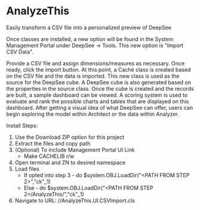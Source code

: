 # AnalyzeThis
Easily transform a CSV file into a personalized preview of DeepSee

Once classes are installed, a new option will be found in the System Management Portal under DeepSee -> Tools. This new option is "Import CSV Data".

Provide a CSV file and assign dimensions/measures as necessary. Once ready, click the import button. At this point, a Caché class is created based on the CSV file and the data is imported. This new class is used as the source for the DeepSee cube. A DeepSee cube is also generated based on the properties in the source class. Once the cube is created and the records are built, a sample dashboard can be viewed. A scoring system is used to evaluate and rank the possible charts and tables that are displayed on this dashboard. After getting a visual idea of what DeepSee can offer, users can begin exploring the model within Architect or the data within Analyzer.

Install Steps:
1. Use the Download ZIP option for this project
2. Extract the files and copy path
3. (Optional) To include Management Portal UI Link 
    * Make CACHELIB r/w
4. Open terminal and ZN to desired namespace
5. Load files
    * If opted into step 3 - do $system.OBJ.LoadDir("<PATH FROM STEP 2>","ck",,1)
    * Else - do $system.OBJ.LoadDir("<PATH FROM STEP 2>/AnalyzeThis/","ck",,1)
6. Navigate to URL: <server>/<webapp>/AnalyzeThis.UI.CSVImport.cls
